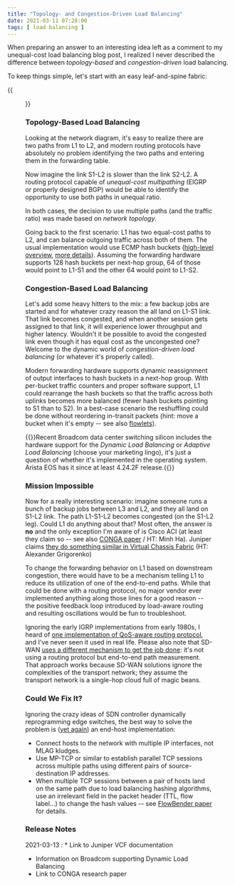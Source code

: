 ```yaml
---
title: "Topology- and Congestion-Driven Load Balancing"
date: 2021-03-11 07:28:00
tags: [ load balancing ]
---
```

When preparing an answer to an interesting idea left as a comment to my unequal-cost load balancing blog post, I realized I never described the difference between *topology-based* and *congestion-driven* load balancing.

To keep things simple, let's start with an easy leaf-and-spine fabric:
<!--more-->
{{<figure src="leaf-spine-fabric.png">}}

### Topology-Based Load Balancing

Looking at the network diagram, it's easy to realize there are two paths from L1 to L2, and modern routing protocols have absolutely no problem identifying the two paths and entering them in the forwarding table.

Now imagine the link S1-L2 is slower than the link S2-L2. A routing protocol capable of *unequal-cost multipathing* (EIGRP or properly designed BGP) would be able to identify the opportunity to use both paths in unequal ratio.

In both cases, the decision to use multiple paths (and the traffic ratio) was made based on *network topology*.

Going back to the first scenario: L1 has two equal-cost paths to L2, and can balance outgoing traffic across both of them. The usual implementation would use ECMP hash buckets ([high-level overview](https://blog.ipspace.net/2020/11/fast-failover-implementation.html), [more details](https://blog.ipspace.net/2015/01/improving-ecmp-load-balancing-with.html)). Assuming the forwarding hardware supports 128 hash buckets per next-hop group, 64 of those would point to L1-S1 and the other 64 would point to L1-S2.

### Congestion-Based Load Balancing

Let's add some heavy hitters to the mix: a few backup jobs are started and for whatever crazy reason the all land on L1-S1 link. That link becomes congested, and when another session gets assigned to that link, it will experience lower throughput and higher latency. Wouldn't it be possible to avoid the congested link even though it has equal cost as the uncongested one? Welcome to the dynamic world of *congestion-driven load balancing* (or whatever it's properly called).

Modern forwarding hardware supports dynamic reassignment of output interfaces to hash buckets in a next-hop group. With per-bucket traffic counters and proper software support, L1 could rearrange the hash buckets so that the traffic across both uplinks becomes more balanced (fewer hash buckets pointing to S1 than to S2). In a best-case scenario the reshuffling could be done without reordering in-transit packets (hint: move a bucket when it's empty -- see also [flowlets](/2015/01/improving-ecmp-load-balancing-with.html)).

{{<note info>}}Recent Broadcom data center switching silicon includes the hardware support for the *Dynamic Load Balancing* or *Adaptive Load Balancing* (choose your marketing lingo), it's just a question of whether it's implemented in the operating system. Arista EOS has it since at least 4.24.2F release.{{</note>}}

### Mission Impossible

Now for a really interesting scenario: imagine someone runs a bunch of backup jobs between L3 and L2, and they all land on S1-L2 link. The path L1-S1-L2 becomes congested (on the S1-L2 leg). Could L1 do anything about that? Most often, the answer is **no** and the only exception I'm aware of is Cisco ACI (at least they claim so -- see also [CONGA paper](https://people.csail.mit.edu/alizadeh/papers/conga-sigcomm14.pdf) / HT: Minh Ha). Juniper claims [they do something similar in Virtual Chassis Fabric](https://www.juniper.net/documentation/en_US/junos/topics/concept/virtual-chassis-fabric-traffic-flow-understanding.html) (HT: Alexander Grigorenko)

To change the forwarding behavior on L1 based on downstream congestion, there would have to be a mechanism telling L1 to reduce its utilization of one of the end-to-end paths. While that could be done with a routing protocol, no major vendor ever implemented anything along those lines for a good reason -- the positive feedback loop introduced by load-aware routing and resulting oscillations would be fun to troubleshoot. 

Ignoring the early IGRP implementations from early 1980s, I heard of [one implementation of QoS-aware routing protocol](https://blog.ipspace.net/2015/09/dlsp-qos-aware-routing-protocol-on.html), and I've never seen it used in real life. Please also note that SD-WAN [uses a different mechanism to get the job done](https://blog.ipspace.net/2015/07/routing-protocols-and-sd-wan-apples-and.html): it's not using a routing protocol but end-to-end path measurement. That approach works because SD-WAN solutions ignore the complexities of the transport network; they assume the transport network is a single-hop cloud full of magic beans.

### Could We Fix It?

Ignoring the crazy ideas of SDN controller dynamically reprogramming edge switches, the best way to solve the problem is ([yet again](https://blog.ipspace.net/2011/05/complexity-belongs-to-network-edge.html)) an end-host implementation:

* Connect hosts to the network with multiple IP interfaces, not MLAG kludges.
* Use MP-TCP or similar to establish parallel TCP sessions across multiple paths using different pairs of source-destination IP addresses.
* When multiple TCP sessions between a pair of hosts land on the same path due to load balancing hashing algorithms, use an irrelevant field in the packet header (TTL, flow label...) to change the hash values -- see [FlowBender paper](https://conferences2.sigcomm.org/co-next/2014/CoNEXT_papers/p149.pdf) for details.

### Release Notes

2021-03-13
: * Link to Juniper VCF documentation
  * Information on Broadcom supporting Dynamic Load Balancing
  * Link to CONGA research paper
